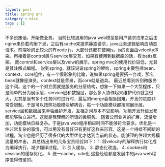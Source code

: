 ```yaml
---
layout: post
title: spring arc
category : misc
tags : []
---
```


  不多说废话，开始做业务。
  当前比较通用的java web模型是用户请求进来之后由nginx来负载均衡下发，之后有cache来提供静态请求，java业务逻辑层响应动态请求。前端吵的比较火的有node js，大部分还都在使用js。js的页面由velocity渲染。再接着是control层与service层交互，如果有使用到数据库的话，有ibatis框架。
  而control和service层以及veiw的展示，spring mvc的使用代价较低，尤其是其注解式编程。
  说到spring，就该说说spring的架构，spring主要包括bean、context、core组件，有一个很形象的比喻，说如果spring是要搭一台戏，那么bean就像是演员，context就是背景，而core就是道具。
  最近总看到听到微服务这个词。这个的一个对立面就是服务的分层结构，想象一下如果一个大型程序，只是简单的分为展示层，service层和数据层，那么多人协作起来维护代价就会很大，尤其是当有多个任务同时进行时，最后的merge会相当困难，开发的进度非常受限制。于是可以按照功能模块解耦合，每一个功能模块都按照展示层，service层和数据层来单独维护开发，互相之间基本不受影响，功能开发升级发布都能够独立进行。这就是我理解的所谓的微服务。
  随着公司业务的扩展，流量增加，功能模块日益复杂。于是java web程序相应时间不能够符合要求。优化是一件非常复杂的事情，可以用没有最好只有更好这样来形容。这是一个持续不间断的过程，淘宝也是经历了很多代的大型优化才达到当前的状态，能够顶的住超大规模流量的冲击。
  其总结出来的几条宝贵经验如下：
    1. 将velocity的解释执行优化成为编译执行，减少翻译过程。
    2. 引入缓存。
    3. 静态化改造。
    4. cookies和session的缓存优化。
    5. 统一cache，cdn化
  这些经验都是发展中的java web程序值得借鉴的。

